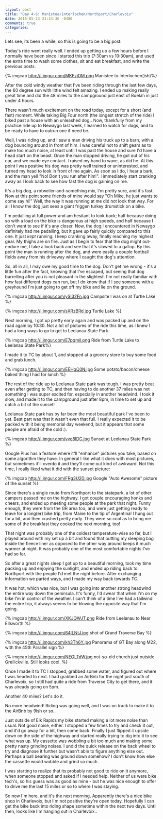 ```yaml
---
layout: post
title: "Day 4-6: Manistee/Interlochen/Northport/Charlevoix"
date: 2015-05-23 21:24:36 -0400
comments: true
categories:
---
```


Lets see, its been a while, so this is going to be a big post.

Today's ride went really well. I ended up getting up a few hours before I normally have been since I started this trip (7:30am vs 10:30am), and used the extra time to wash some clothes, sit and eat breakfast, and write the previous posts.

{% imgcap http://i.imgur.com/MKFzjOM.png Manistee to Interlochen(ish)%}

After the cold windy weather that I've been riding through the last few days, the 60 degree sun with little wind felt amazing. I ended up making really great time and did the 48 miles to the campground just east of Buelah in just under 4 hours.

There wasn't much excitement on the road today, except for a short (and fast) moment. While taking Big Four north (the longest stretch of the ride) I biked past a house with an unleashed dog.. Now, thankfully from my practice ride up to Newaygo last week, I learned to watch for dogs, and to be ready to have to outrun one if need be.

Well, I was riding up, and I saw a man driving his truck up to a barn, with a dog bouncing around in front of him. I was careful not to shift gears as to make too much noise, at least until I was past the house and sure I'd have a head start on the beast. Once the man stopped driving, he got out of his car, and we made eye contact. I raised my hand to wave, as did he. At this point I was positive his dog was pretty well trained or uninterested, and turned my head to look in front of me again. As soon as I do, I hear a bark, and the man yell "No! Don't you run after him!". I immediately start
cranking away as I look back to see how fast the dog is gaining on me.

It's a big dog, a rotweiler-and-something mix, I'm pretty sure, and it's fast. Now at this point some friends of mine would say "Oh Mike, he just wants to come say hi!" Well, the way it was running at me did not look that way. For all I know the dog just sees a giant friggen turkey drumstick on a bike.

I'm pedalling at full power and am hesitant to look back; half because doing so with a load on the bike is dangerous at high speeds, and half because I don't want to see if it's any closer. Now, the dog I encountered in Newaygo definitely had me pedalling, but it gave up fairly quickly compared to this one. It just *kept* running. I keep cranking away, finally reaching my highest gear. My thighs are on fire. Just as I begin to fear that the dog might out-endure me, I take a look back and see that it's slowed to a gallop. By this point the man is running after the dog, and were easily a couple
football fields away from his driveway where I caught the dog's attention.

So, all in all, I may owe my good time to the dog. Don't get me wrong - it's a little fun after the fact, knowing that I've escaped, but seeing that dog barrelling after you is not pleasant in the slightest. I'm not really familiar with how fast different dogs can run, but I do know that if I see someone with a greyhound I'm just going to get off my bike and lie on the ground.

{% imgcap http://i.imgur.com/ySI32Fn.jpg Campsite I was on at Turtle Lake %}

{% imgcap http://i.imgur.com/sXRzBRd.jpg Turtle Lake %}

Next morning, I got up pretty early again and was packed up and on the road again by 10:30. Not a lot of pictures of the ride this time, as I knew I had a long ways to go to get to Leelanau State Park.

{% imgcap http://i.imgur.com/E7pqmiI.png Ride from Turtle Lake to Leelanau State Park%}

I made it to TC by about 1, and stopped at a grocery store to buy some food and grab lunch.

{% imgcap http://i.imgur.com/EEHgQ0N.jpg Some potato/bacon/cheese baked thing I had for lunch %}

The rest of the ride up to Leelanau State park was tough. I was pretty beat even after getting to TC, and then having to do another 37 miles was not something I was super excited for, especially in another headwind. I took it slow, and made it to the campground just after 8pm, in time to set up and catch a bit of the sunset!

Leelanau State park has by far been the most beautiful park I've been to yet. Best part was that it wasn't even that full. I really expected it to be packed with it being memorial day weekend, but it appears that some people are afraid of the cold :).

{% imgcap http://i.imgur.com/vvo5lDC.jpg Sunset at Leelanau State Park %}

Google Plus has a feature where it'll "enhance" pictures you take, based on some algorithm they have. In general I like what it does with most pictures, but sometimes it'll overdo it and they'll come out kind of awkward. Not this time, I really liked what it did with the sunset picture:

{% imgcap http://i.imgur.com/FRg3U2D.jpg Google "Auto Awesome" picture of the sunset %}

Since there's a single route from Northport to the statepark, a lot of other campers passed me on the highway. I got  couple encouraging honks and cheers, and ended up meeting some people at the park that night. Funny enough, they were from the GR area too, and were just getting ready to leave for a long(er) bike trip, from Maine to the tip of Argentina! I hung out for a bit, and then crashed pretty early. They were so cool as to bring me some of the breakfast they cooked the next morning, too!

That night was probably one of the coldest temperature-wise so far, but I played around with my set up a bit and found that putting my sleeping bag inside the fleece liner as opposed to the other way around keeps it much warmer at night. It was probably one of the most comfortable nights I've had so far.

So after a great nights sleep I got up to a beautiful morning, took my time packing up and enjoying the sunlight, and ended up riding back to Northport with the people I'd met the night before. After exchanging information we parted ways, and I made my way back towards TC.

It was hot, which was nice, but I was going into another strong headwind the entire way down the peninsula. It's funny, I'd swear that when I'm on my bike I'm in control of the weather. I can't think of a time I've had a tailwind the entire trip, it always seems to be blowing the opposite way that I'm going.

{% imgcap http://i.imgur.com/XKJQWJT.png Ride from Leelanau to Near Ellsworth %}

{% imgcap http://i.imgur.com/64lLNtJ.jpg shot of Grand Traverse Bay %}

{% imgcap http://i.imgur.com/kh3Th6Y.jpg Panorama of GT Bay along M22, with the 45th Parallel sign %}

{% imgcap http://i.imgur.com/NEOLTdW.jpg not-so-old church just outside Greilickville. Still looks cool. %}

Once I made it to TC I stopped, grabbed some water, and figured out where I was headed to next. I had grabbed an AirBnb for the night just south of Charlevoix, so I still had quite a ride from Traverse City to get there, and it was already going on 5pm.

Another 40 miles? Let's do it.

No more headwind! Riding was going well, and I was on track to make it to the AirBnb by 9ish or so..

Just outside of Elk Rapids my bike started making a lot more noise than usual. Not good noise, either. I stopped a few times to try and check it out, and it'd go away for a bit, then come back. Finally I just flipped it upside down on the side of the highway and started really trying to dig into it to see what was up. My cassette was wobbling a bit too much and making some pretty nasty grinding noises. I undid the quick release on the back wheel to try and diagnose it further but wasn't able to figure anything else out. Perhaps a ball bearing was ground down somehow? I don't know how else the cassette would wobble and grind so much.

I was starting to realize that its probably not good to ride on it anymore, when someone stopped and asked if I needed help. Neither of us were bike tech's, so his guess was as good as mine - but he was nice enough to offer to drive me the last 15 miles or so to where I was staying.

So now I'm here, and it's the next morning. Apparently there's a nice bike shop in Charlevoix, but I'm not positive they're open today. Hopefully I can get the bike back into riding shape sometime within the next two days. Until then, looks like I'm hanging out in Charlevoix..
